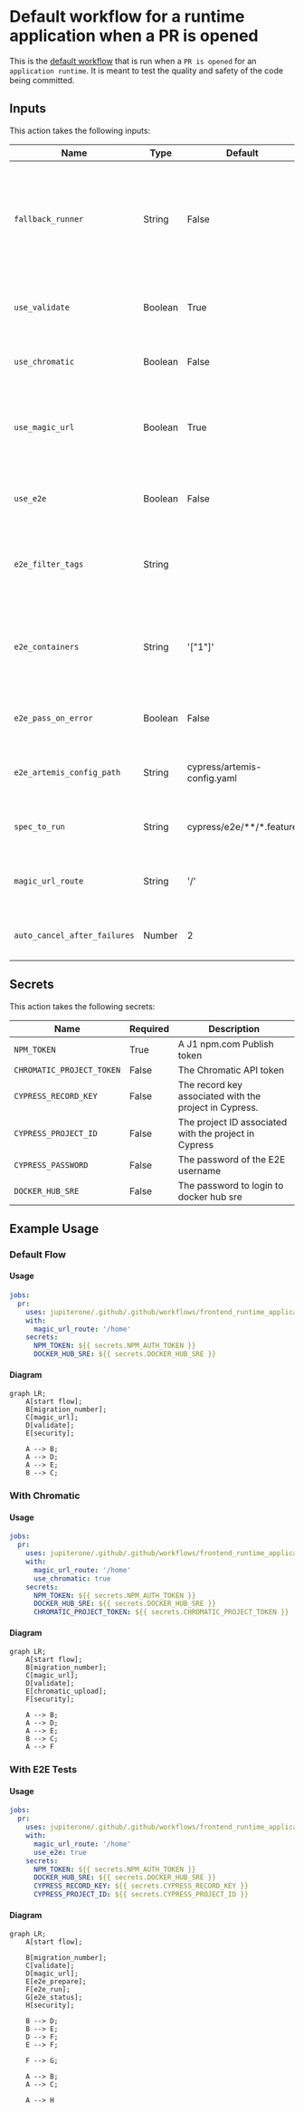 # Default workflow for a runtime application when a PR is opened


This is the [default workflow](../../frontend_runtime_application_pr.yml@main) that is run when a `PR is opened` for an `application runtime`. It is meant to test the quality and safety of the code being committed.

## Inputs

This action takes the following inputs:

| Name                        | Type    | Default                      | Required  | Description                                                                            |
| --------------------------- | ------- | ---------------------------- | --------- | -------------------------------------------------------------------------------------- |
| `fallback_runner`            | String  | False                        | False      | If true will leverage ubuntu-latest, otherwise will fall back to the J1 in-house runner
| `use_validate`               | Boolean | True                         | False      | Run validation, in most case we want this
| `use_chromatic`              | Boolean | False                        | False      | Run VRT Storybook tests with chromatic
| `use_magic_url`              | Boolean | True                         | False      | Deploy to dev via a query param, required for normal SPAs
| `use_e2e`                    | Boolean | False                        | False      | Run E2E test, in most case we want this
| `e2e_filter_tags`            | String  |                              | False      | Tests will be filtered based on the tags defined here
| `e2e_containers`             | String  | '["1"]'                      | False      | The number of tests that you want Cypress to run in parallel (ex. 1, 2, 3, ...)
| `e2e_pass_on_error`          | Boolean | False                        | False      | Pass the workflow even if the E2E test fail
| `e2e_artemis_config_path`    | String  | cypress/artemis-config.yaml  | False      | Used to determine the path to the artemis config file
| `spec_to_run`                | String  | cypress/e2e/**/*.feature     | False      | Used to determine which test to run
| `magic_url_route`            | String  | '/'                          | False      | The relative route the magic url should go to
| `auto_cancel_after_failures` | Number  | 2                            | False      | Cancel the tests after this many failures
                                                                           
## Secrets

This action takes the following secrets:

| Name                        | Required  | Description                               |
| --------------------------- | --------- | ----------------------------------------- |
| `NPM_TOKEN`                 | True      | A J1 npm.com Publish token
| `CHROMATIC_PROJECT_TOKEN`   | False     | The Chromatic API token
| `CYPRESS_RECORD_KEY`        | False     | The record key associated with the project in Cypress.
| `CYPRESS_PROJECT_ID`        | False     | The project ID associated with the project in Cypress
| `CYPRESS_PASSWORD`          | False     | The password of the E2E username
| `DOCKER_HUB_SRE`            | False     | The password to login to docker hub sre

## Example Usage

### Default Flow

#### Usage

```yaml
jobs:
  pr:
    uses: jupiterone/.github/.github/workflows/frontend_runtime_application_pr.yml@main
    with:
      magic_url_route: '/home'
    secrets:
      NPM_TOKEN: ${{ secrets.NPM_AUTH_TOKEN }}
      DOCKER_HUB_SRE: ${{ secrets.DOCKER_HUB_SRE }}
```

#### Diagram

```mermaid
graph LR;
    A[start flow];
    B[migration_number];
    C[magic_url];
    D[validate];
    E[security];

    A --> B;
    A --> D;
    A --> E;
    B --> C;
```

### With Chromatic

#### Usage

```yaml
jobs:
  pr:
    uses: jupiterone/.github/.github/workflows/frontend_runtime_application_pr.yml@main
    with:
      magic_url_route: '/home'
      use_chromatic: true
    secrets:
      NPM_TOKEN: ${{ secrets.NPM_AUTH_TOKEN }}
      DOCKER_HUB_SRE: ${{ secrets.DOCKER_HUB_SRE }}
      CHROMATIC_PROJECT_TOKEN: ${{ secrets.CHROMATIC_PROJECT_TOKEN }}
```

#### Diagram

```mermaid
graph LR;
    A[start flow];
    B[migration_number];
    C[magic_url];
    D[validate];
    E[chromatic_upload];
    F[security];

    A --> B;
    A --> D;
    A --> E;
    B --> C;
    A --> F
```

### With E2E Tests

#### Usage

```yaml
jobs:
  pr:
    uses: jupiterone/.github/.github/workflows/frontend_runtime_application_pr.yml@main
    with:
      magic_url_route: '/home'
      use_e2e: true
    secrets:
      NPM_TOKEN: ${{ secrets.NPM_AUTH_TOKEN }}
      DOCKER_HUB_SRE: ${{ secrets.DOCKER_HUB_SRE }}
      CYPRESS_RECORD_KEY: ${{ secrets.CYPRESS_RECORD_KEY }}
      CYPRESS_PROJECT_ID: ${{ secrets.CYPRESS_PROJECT_ID }}
```

#### Diagram

```mermaid
graph LR;
    A[start flow];

    B[migration_number];
    C[validate];
    D[magic_url];
    E[e2e_prepare];
    F[e2e_run];
    G[e2e_status];
    H[security];

    B --> D;
    B --> E;
    D --> F;
    E --> F;

    F --> G;

    A --> B;
    A --> C;

    A --> H
```
